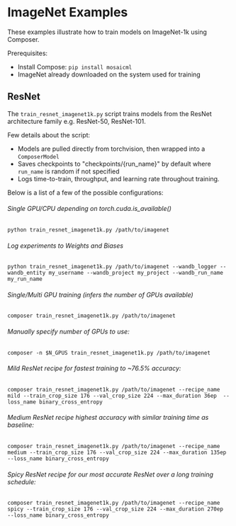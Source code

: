 # ImageNet Examples

These examples illustrate how to train models on ImageNet-1k using Composer.

Prerequisites:
- Install Compose: `pip install mosaicml`
- ImageNet already downloaded on the system used for training

## ResNet

The `train_resnet_imagenet1k.py` script trains models from the ResNet architecture family e.g. ResNet-50, ResNet-101.

Few details about the script:
- Models are pulled directly from torchvision, then wrapped into a `ComposerModel`
- Saves checkpoints to "checkpoints/{run_name}" by default where `run_name` is random if not specified
- Logs time-to-train, throughput, and learning rate throughout training.

Below is a list of a few of the possible configurations:
###### Single GPU/CPU depending on torch.cuda.is_available()
`python train_resnet_imagenet1k.py /path/to/imagenet`

###### Log experiments to Weights and Biases
`python train_resnet_imagenet1k.py /path/to/imagenet --wandb_logger --wandb_entity my_username --wandb_project my_project --wandb_run_name my_run_name`

###### Single/Multi GPU training (infers the number of GPUs available)
`composer train_resnet_imagenet1k.py /path/to/imagenet`

###### Manually specify number of GPUs to use:
`composer -n $N_GPUS train_resnet_imagenet1k.py /path/to/imagenet`

###### Mild ResNet recipe for fastest training to ~76.5% accuracy:
`composer train_resnet_imagenet1k.py /path/to/imagenet --recipe_name mild --train_crop_size 176 --val_crop_size 224 --max_duration 36ep  --loss_name binary_cross_entropy`

###### Medium ResNet recipe highest accuracy with similar training time as baseline:
`composer train_resnet_imagenet1k.py /path/to/imagenet --recipe_name medium --train_crop_size 176 --val_crop_size 224 --max_duration 135ep  --loss_name binary_cross_entropy`

###### Spicy ResNet recipe for our most accurate ResNet over a long training schedule:
`composer train_resnet_imagenet1k.py /path/to/imagenet --recipe_name spicy --train_crop_size 176 --val_crop_size 224 --max_duration 270ep  --loss_name binary_cross_entropy`
